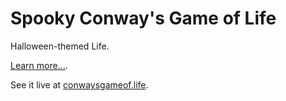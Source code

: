 Spooky Conway's Game of Life
============================

Halloween-themed Life.

[Learn more...](https://en.wikipedia.org/wiki/Conway%27s_Game_of_Life).

See it live at [conwaysgameof.life](http://conwaysgameof.life).
